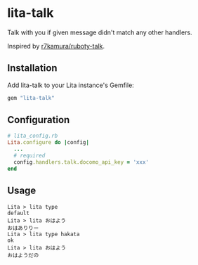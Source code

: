 # lita-talk

Talk with you if given message didn't match any other handlers.

Inspired by [r7kamura/ruboty-talk](https://github.com/r7kamura/ruboty-talk).

## Installation

Add lita-talk to your Lita instance's Gemfile:

``` ruby
gem "lita-talk"
```

## Configuration

```ruby
# lita_config.rb
Lita.configure do |config|
  ...
  # required
  config.handlers.talk.docomo_api_key = 'xxx'
end
```

## Usage

```
Lita > lita type
default
Lita > lita おはよう
おはありりー
Lita > lita type hakata
ok
Lita > lita おはよう
おはようだの
```
